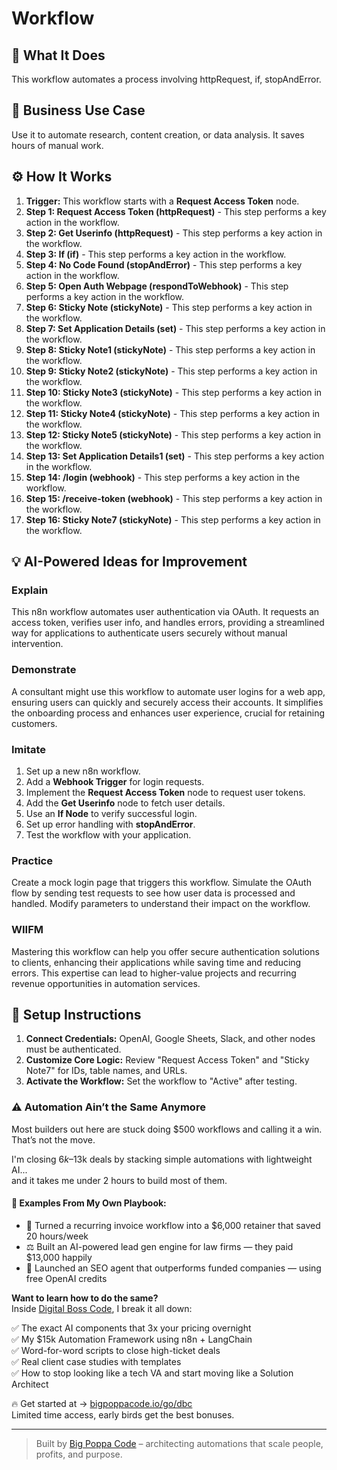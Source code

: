 # Workflow

## 🚀 What It Does
This workflow automates a process involving httpRequest, if, stopAndError.

## 💼 Business Use Case
Use it to automate research, content creation, or data analysis. It saves hours of manual work.

## ⚙️ How It Works
1.  **Trigger:** This workflow starts with a **Request Access Token** node.
2. **Step 1: Request Access Token (httpRequest)** - This step performs a key action in the workflow.
3. **Step 2: Get Userinfo (httpRequest)** - This step performs a key action in the workflow.
4. **Step 3: If (if)** - This step performs a key action in the workflow.
5. **Step 4: No Code Found (stopAndError)** - This step performs a key action in the workflow.
6. **Step 5: Open Auth Webpage (respondToWebhook)** - This step performs a key action in the workflow.
7. **Step 6: Sticky Note (stickyNote)** - This step performs a key action in the workflow.
8. **Step 7: Set Application Details (set)** - This step performs a key action in the workflow.
9. **Step 8: Sticky Note1 (stickyNote)** - This step performs a key action in the workflow.
10. **Step 9: Sticky Note2 (stickyNote)** - This step performs a key action in the workflow.
11. **Step 10: Sticky Note3 (stickyNote)** - This step performs a key action in the workflow.
12. **Step 11: Sticky Note4 (stickyNote)** - This step performs a key action in the workflow.
13. **Step 12: Sticky Note5 (stickyNote)** - This step performs a key action in the workflow.
14. **Step 13: Set Application Details1 (set)** - This step performs a key action in the workflow.
15. **Step 14: /login (webhook)** - This step performs a key action in the workflow.
16. **Step 15: /receive-token (webhook)** - This step performs a key action in the workflow.
17. **Step 16: Sticky Note7 (stickyNote)** - This step performs a key action in the workflow.

## 💡 AI-Powered Ideas for Improvement
### Explain
This n8n workflow automates user authentication via OAuth. It requests an access token, verifies user info, and handles errors, providing a streamlined way for applications to authenticate users securely without manual intervention.

### Demonstrate
A consultant might use this workflow to automate user logins for a web app, ensuring users can quickly and securely access their accounts. It simplifies the onboarding process and enhances user experience, crucial for retaining customers.

### Imitate
1. Set up a new n8n workflow.
2. Add a **Webhook Trigger** for login requests.
3. Implement the **Request Access Token** node to request user tokens.
4. Add the **Get Userinfo** node to fetch user details.
5. Use an **If Node** to verify successful login.
6. Set up error handling with **stopAndError**.
7. Test the workflow with your application.

### Practice
Create a mock login page that triggers this workflow. Simulate the OAuth flow by sending test requests to see how user data is processed and handled. Modify parameters to understand their impact on the workflow.

### WIIFM
Mastering this workflow can help you offer secure authentication solutions to clients, enhancing their applications while saving time and reducing errors. This expertise can lead to higher-value projects and recurring revenue opportunities in automation services.

## 🔧 Setup Instructions
1. **Connect Credentials:** OpenAI, Google Sheets, Slack, and other nodes must be authenticated.
2. **Customize Core Logic:** Review "Request Access Token" and "Sticky Note7" for IDs, table names, and URLs.
3. **Activate the Workflow:** Set the workflow to "Active" after testing.

### ⚠️ Automation Ain’t the Same Anymore

Most builders out here are stuck doing $500 workflows and calling it a win.  
That’s not the move.  

I'm closing $6k–$13k deals by stacking simple automations with lightweight AI...  
and it takes me under 2 hours to build most of them.

#### 🧠 Examples From My Own Playbook:
- 🔁 Turned a recurring invoice workflow into a $6,000 retainer that saved 20 hours/week  
- ⚖️ Built an AI-powered lead gen engine for law firms — they paid $13,000 happily  
- 🚀 Launched an SEO agent that outperforms funded companies — using free OpenAI credits  

**Want to learn how to do the same?**  
Inside [Digital Boss Code](https://bigpoppacode.io/go/dbc), I break it all down:

✅ The exact AI components that 3x your pricing overnight  
✅ My $15k Automation Framework using n8n + LangChain  
✅ Word-for-word scripts to close high-ticket deals  
✅ Real client case studies with templates  
✅ How to stop looking like a tech VA and start moving like a Solution Architect  

🔥 Get started at → [bigpoppacode.io/go/dbc](https://bigpoppacode.io/go/dbc)  
Limited time access, early birds get the best bonuses.

---
> Built by [Big Poppa Code](https://bigpoppacode.io) – architecting automations that scale people, profits, and purpose.
